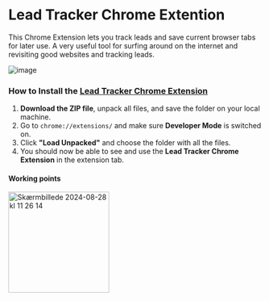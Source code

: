 # Lead Tracker Chrome Extention
This Chrome Extension lets you track leads and save current browser tabs for later use. A very useful tool for surfing around on the internet and revisiting good websites and tracking leads.

![image](https://github.com/user-attachments/assets/8a751881-5a01-4840-8f8d-942eb96e53db)


### How to Install the [Lead Tracker Chrome Extension](#)

1. **Download the ZIP file**, unpack all files, and save the folder on your local machine.
2. Go to `chrome://extensions/` and make sure **Developer Mode** is switched on.
3. Click **"Load Unpacked"** and choose the folder with all the files.
4. You should now be able to see and use the **Lead Tracker Chrome Extension** in the extension tab.

#### Working points
<img width="200" alt="Skærmbillede 2024-08-28 kl  11 26 14" src="https://github.com/user-attachments/assets/a2a0c50a-bb76-4a18-b8a5-bebb4cc1fdda">



